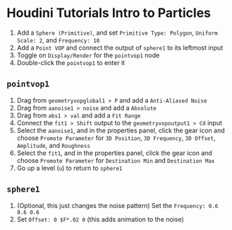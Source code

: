 # Houdini Tutorials Intro to Particles

1. Add a `Sphere (Primitive)`, and set `Primitive Type: Polygon`, `Uniform Scale: 2`, and `Frequency: 10`
2. Add a `Point VOP` and connect the output of `sphere1` to its leftmost input
3. Toggle on `Display/Render` for the `pointvop1` node
3. Double-click the `pointvop1` to enter it

## `pointvop1`

1. Drag from `geometryvopglobal1 > P` and add a `Anti-Aliased Noise`
2. Drag from `aanoise1 > noise` and add a `Absolute`
3. Drag from `abs1 > val` and add a `Fit Range`
4. Connect the `fit1 > Shift` output to the `geometryvopoutput1 > Cd` input
5. Select the `aanoise1`, and in the properties panel, click the gear icon and choose `Promote Parameter` for `3D Position`, `3D Frequency`, `3D Offset`, `Amplitude`, and `Roughness`
6. Select the `fit1`, and in the properties panel, click the gear icon and choose `Promote Parameter` for `Destination Min` and `Destination Max`
7. Go up a level (`u`) to return to `sphere1`

## `sphere1`

1. (Optional, this just changes the noise pattern) Set the `Frequency: 0.6 0.6 0.6`
2. Set `Offset: 0 $F*.02 0` (this adds animation to the noise)


